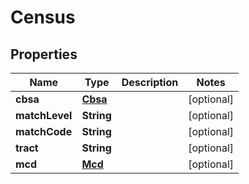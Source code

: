 

# Census


## Properties

Name | Type | Description | Notes
------------ | ------------- | ------------- | -------------
**cbsa** | [**Cbsa**](Cbsa.md) |  |  [optional]
**matchLevel** | **String** |  |  [optional]
**matchCode** | **String** |  |  [optional]
**tract** | **String** |  |  [optional]
**mcd** | [**Mcd**](Mcd.md) |  |  [optional]



